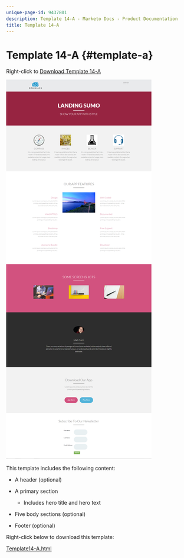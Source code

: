 ```yaml
---
unique-page-id: 9437801
description: Template 14-A - Marketo Docs - Product Documentation
title: Template 14-A
---
```


# Template 14-A {#template-a}

Right-click to [Download Template 14-A](http://docs.marketo.com/download/attachments/9437801/template-14a.html?version=1&modificationdate=1438980173000&api=v2)

![](assets/image2015-8-11-15-3a9-3a52.png)

This template includes the following content:

* A header (optional)
* A primary section

    * Includes hero title and hero text

* Five body sections (optional)
* Footer (optional)

Right-click below to download this template:

[Template14-A.html](http://docs.marketo.com/download/attachments/9437801/template-14a.html?version=1&modificationdate=1438980173000&api=v2)
